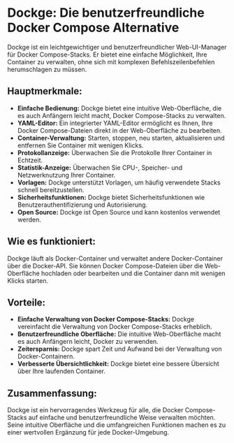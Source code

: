 # Dockge: Die benutzerfreundliche Docker Compose Alternative

Dockge ist ein leichtgewichtiger und benutzerfreundlicher Web-UI-Manager für Docker Compose-Stacks. Er bietet eine einfache Möglichkeit, Ihre Container zu verwalten, ohne sich mit komplexen Befehlszeilenbefehlen herumschlagen zu müssen.

## Hauptmerkmale:

* **Einfache Bedienung:** Dockge bietet eine intuitive Web-Oberfläche, die es auch Anfängern leicht macht, Docker Compose-Stacks zu verwalten.
* **YAML-Editor:** Ein integrierter YAML-Editor ermöglicht es Ihnen, Ihre Docker Compose-Dateien direkt in der Web-Oberfläche zu bearbeiten.
* **Container-Verwaltung:** Starten, stoppen, neu starten, aktualisieren und entfernen Sie Container mit wenigen Klicks.
* **Protokollanzeige:** Überwachen Sie die Protokolle Ihrer Container in Echtzeit.
* **Statistik-Anzeige:** Überwachen Sie CPU-, Speicher- und Netzwerknutzung Ihrer Container.
* **Vorlagen:** Dockge unterstützt Vorlagen, um häufig verwendete Stacks schnell bereitzustellen.
* **Sicherheitsfunktionen:** Dockge bietet Sicherheitsfunktionen wie Benutzerauthentifizierung und Autorisierung.
* **Open Source:** Dockge ist Open Source und kann kostenlos verwendet werden.

## Wie es funktioniert:

Dockge läuft als Docker-Container und verwaltet andere Docker-Container über die Docker-API. Sie können Docker Compose-Dateien über die Web-Oberfläche hochladen oder bearbeiten und die Container dann mit wenigen Klicks starten.

## Vorteile:

* **Einfache Verwaltung von Docker Compose-Stacks:** Dockge vereinfacht die Verwaltung von Docker Compose-Stacks erheblich.
* **Benutzerfreundliche Oberfläche:** Die intuitive Web-Oberfläche macht es auch Anfängern leicht, Docker zu verwenden.
* **Zeitersparnis:** Dockge spart Zeit und Aufwand bei der Verwaltung von Docker-Containern.
* **Verbesserte Übersichtlichkeit:** Dockge bietet eine bessere Übersicht über Ihre laufenden Container.

## Zusammenfassung:

Dockge ist ein hervorragendes Werkzeug für alle, die Docker Compose-Stacks auf einfache und benutzerfreundliche Weise verwalten möchten. Seine intuitive Oberfläche und die umfangreichen Funktionen machen es zu einer wertvollen Ergänzung für jede Docker-Umgebung.